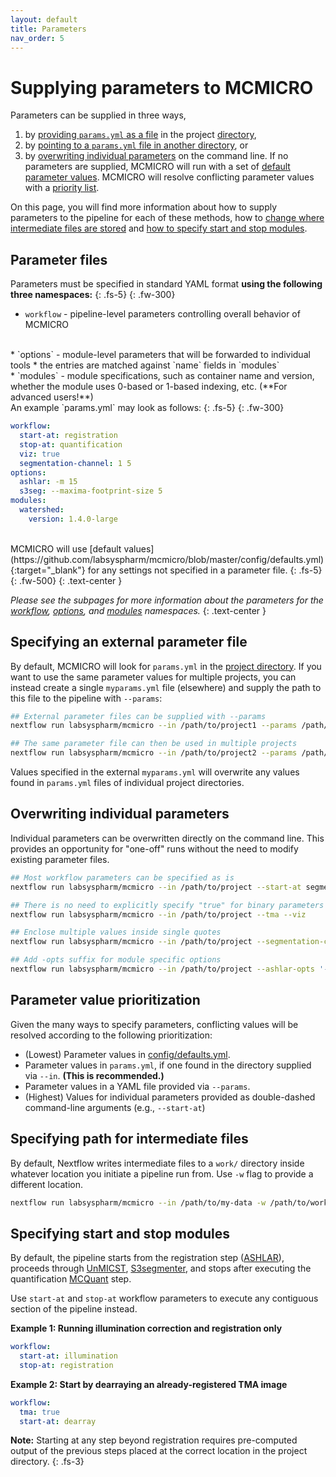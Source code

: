 ```yaml
---
layout: default
title: Parameters
nav_order: 5
---
```


# Supplying parameters to MCMICRO

Parameters can be supplied in three ways,

1. by [providing `params.yml` as a file](./#parameter-files) in the project [directory]({{site.baseurl}}/io.html#input),
2. by [pointing to a `params.yml` file in another directory](./#specifying-an-external-parameter-file), or
3. by [overwriting individual parameters](./#overwriting-individual-parameters) on the command line. If no parameters are supplied, MCMICRO will run with a set of [default parameter values](https://github.com/labsyspharm/mcmicro/blob/master/config/defaults.yml). MCMICRO will resolve conflicting parameter values with a [priority list](./#parameter-value-prioritization).

On this page, you will find more information about how to supply parameters to the pipeline for each of these methods, how to [change where intermediate files are stored](./#specifying-path-for-intermediate-files) and [how to specify start and stop modules](./#specifying-start-and-stop-modules).

## Parameter files

Parameters must be specified in standard YAML format **using the following three namespaces:**
{: .fs-5}
{: .fw-300}

* `workflow` - pipeline-level parameters controlling overall behavior of MCMICRO  
<br>
* `options` - module-level parameters that will be forwarded to individual tools
	* the entries are matched against `name` fields in `modules`   
<br>
* `modules` - module specifications, such as container name and version, whether the module uses 0-based or 1-based indexing, etc.  (**For advanced users!**)

<br>
An example `params.yml` may look as follows:
{: .fs-5}
{: .fw-300}

``` yaml
workflow:
  start-at: registration
  stop-at: quantification
  viz: true
  segmentation-channel: 1 5
options:
  ashlar: -m 15
  s3seg: --maxima-footprint-size 5
modules:
  watershed:
    version: 1.4.0-large
```

<br>
MCMICRO will use [default values](https://github.com/labsyspharm/mcmicro/blob/master/config/defaults.yml){:target="_blank"} for any settings not specified in a parameter file.
{: .fs-5}
{: .fw-500}
{: .text-center }

_Please see the subpages for more information about the parameters for the [workflow](./workflow.html), [options](./core.html), and [modules](./specs.html) namespaces._
{: .text-center }

## Specifying an external parameter file

By default, MCMICRO will look for `params.yml` in the [project directory]({{site.baseurl}}/io.html#input). If you want to use the same parameter values for multiple projects, you can instead create a single `myparams.yml` file (elsewhere) and supply the path to this file to the pipeline with `--params`:

``` bash
## External parameter files can be supplied with --params
nextflow run labsyspharm/mcmicro --in /path/to/project1 --params /path/to/myparams.yml

## The same parameter file can then be used in multiple projects
nextflow run labsyspharm/mcmicro --in /path/to/project2 --params /path/to/myparams.yml
```

Values specified in the external `myparams.yml` will overwrite any values found in `params.yml` files of individual project directories.

## Overwriting individual parameters

Individual parameters can be overwritten directly on the command line. This provides an opportunity for "one-off" runs without the need to modify existing parameter files.

``` bash
## Most workflow parameters can be specified as is
nextflow run labsyspharm/mcmicro --in /path/to/project --start-at segmentation

## There is no need to explicitly specify "true" for binary parameters
nextflow run labsyspharm/mcmicro --in /path/to/project --tma --viz

## Enclose multiple values inside single quotes
nextflow run labsyspharm/mcmicro --in /path/to/project --segmentation-channel '1 5'

## Add -opts suffix for module specific options
nextflow run labsyspharm/mcmicro --in /path/to/project --ashlar-opts '-m 50'
```

## Parameter value prioritization

Given the many ways to specify parameters, conflicting values will be resolved according to the following prioritization:

* (Lowest) Parameter values in [config/defaults.yml](https://github.com/labsyspharm/mcmicro/blob/master/config/defaults.yml).
* Parameter values in `params.yml`, if one found in the directory supplied via `--in`. **(This is recommended.)**
* Parameter values in a YAML file provided via `--params`.
* (Highest) Values for individual parameters provided as double-dashed command-line arguments (e.g., `--start-at`)

## Specifying path for intermediate files
By default, Nextflow writes intermediate files to a `work/` directory inside whatever location you initiate a pipeline run from. Use `-w` flag to provide a different location. 

``` bash
nextflow run labsyspharm/mcmicro --in /path/to/my-data -w /path/to/work/
```

## Specifying start and stop modules
By default, the pipeline starts from the registration step ([ASHLAR]({{site.baseurl}}/parameters/core.html#ashlar)), proceeds through [UnMICST]({{site.baseurl}}/parameters/core.html#unmicst), [S3segmenter]({{site.baseurl}}/parameters/core.html#s3segmenter), and stops after executing the quantification [MCQuant]({{site.baseurl}}/parameters/core.html#mcquant) step.

Use `start-at` and `stop-at` workflow parameters to execute any contiguous section of the pipeline instead.

**Example 1: Running illumination correction and registration only**

``` yaml
workflow:
  start-at: illumination
  stop-at: registration
```

**Example 2: Start by dearraying an already-registered TMA image**

``` yaml
workflow:
  tma: true
  start-at: dearray
```

**Note:** Starting at any step beyond registration requires pre-computed output of the previous steps placed at the correct location in the project directory.
{: .fs-3}
